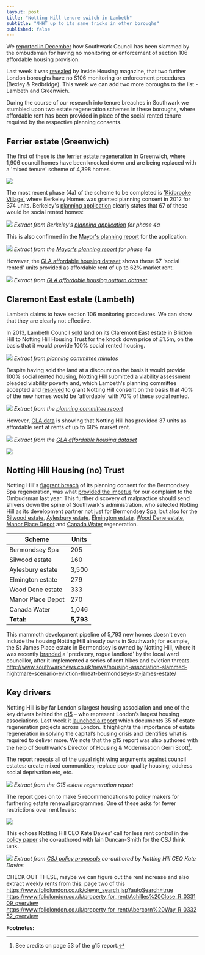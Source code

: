 ```yaml
---
layout: post
title: "Notting Hill tenure switch in Lambeth"
subtitle: "NHHT up to its same tricks in other boroughs"
published: false
---
```

We [reported in December](http://35percent.org/2016-12-12-ombudsman-slams-southwark-for-no-s106-monitoring/) how Southwark Council has been slammed by the ombudsman for having no monitoring or enforcement of section 106 affordable housing provision. 

Last week it was [revealed](http://www.insidehousing.co.uk/two-further-councils-have-no-section-106-monitoring/7018287.article) by Inside Housing magazine, that two further London boroughs have no S106 monitoring or enforcement procedures (Bexley & Redbridge). This week we can add two more boroughs to the list - Lambeth and Greenwich. 

During the course of our research into tenure breaches in Southwark we stumbled upon two estate regeneration schemes in these boroughs, where affordable rent has been provided in place of the social rented tenure required by the respective planning consents.

## Ferrier estate (Greenwich)
The first of these is the [ferrier estate regeneration](https://halag.files.wordpress.com/2010/11/ferrier.pdf) in Greenwich, where 1,906 council homes have been knocked down and are being replaced with a 'mixed tenure' scheme of 4,398 homes.

![](/img/ferriervillage.png)

The most recent phase (4a) of the scheme to be completed is ['Kidbrooke Village'](https://www.berkeleygroup.co.uk/new-homes/london/greenwich/kidbrooke-village) where Berkeley Homes was granted planning consent in 2012 for 374 units. Berkeley's [planning application](https://planning.royalgreenwich.gov.uk/online-applications/files/591F8EE5C657B23BE9EBFC830D333E93/pdf/11_2366_O-Planning_Statement-64751.pdf) clearly states that 67 of these would be social rented homes:

![](/img/ferrier4aplanningstatement.png)
*Extract from Berkeley's [planning application](https://planning.royalgreenwich.gov.uk/online-applications/files/591F8EE5C657B23BE9EBFC830D333E93/pdf/11_2366_O-Planning_Statement-64751.pdf) for phase 4a*

This is also confirmed in the [Mayor's planning report](https://www.london.gov.uk/sites/default/files/PAWS/media_id_127252/kidbrooke_phase_4_report.pdf) for the application:

![](/img/kidbrooke_phase_4_report.png)
*Extract from the [Mayor's planning report]((https://www.london.gov.uk/sites/default/files/PAWS/media_id_127252/kidbrooke_phase_4_report.pdf)) for phase 4a*

However, the [GLA affordable housing dataset](https://data.london.gov.uk/dataset/gla-affordable-housing-programme-outturn/resource/0c87e5dc-f1e9-4edf-b246-bef6b40a9ba3) shows these 67 'social rented' units provided as affordable rent of up to 62% market rent.

![](/img/kidbrookegladata.png)
*Extract from [GLA affordable housing outturn dataset](https://data.london.gov.uk/dataset/gla-affordable-housing-programme-outturn/resource/0c87e5dc-f1e9-4edf-b246-bef6b40a9ba3)*

## Claremont East estate (Lambeth)
Lambeth claims to have section 106 monitoring procedures.
We can show that they are clearly not effective. 

In 2013, Lambeth Council [sold](/img/LRclaremontgarages.pdf) land on its Claremont East estate in Brixton Hill to Notting Hill Housing Trust for the knock down price of £1.5m, on the basis that it would provide 100% social rented housing.

![](/img/claremontlanddisposal.png)
*Extract from [planning committee minutes](https://moderngov.lambeth.gov.uk/mgAi.aspx?ID=13743)*

Despite having sold the land at a discount on the basis it would provide 100% social rented housing, Notting Hill submitted a viability assessment pleaded viability poverty and, which Lambeth's planning committee accepted and [resolved](https://moderngov.lambeth.gov.uk/mgAi.aspx?ID=13743) to grant Notting Hill consent on the basis that 40% of the new homes would be 'affordable' with 70% of these social rented.

![](/img/claremontplanningcommittee.png)
*Extract from the [planning committee report](https://moderngov.lambeth.gov.uk/mgAi.aspx?ID=13743)* 

However, [GLA data](https://data.london.gov.uk/dataset/gla-affordable-housing-programme-outturn/resource/0c87e5dc-f1e9-4edf-b246-bef6b40a9ba3) is showing that Notting Hill has provided 37 units as affordable rent at rents of up to 68% market rent.

![](/img/claremontgladata.png)
*Extract from the [GLA affordable housing dataset](https://data.london.gov.uk/dataset/gla-affordable-housing-programme-outturn/resource/0c87e5dc-f1e9-4edf-b246-bef6b40a9ba3)*

![](/img/claremonteastnewbuild.jpg)

## Notting Hill Housing (no) Trust
Notting Hill's [flagrant breach](http://35percent.org/2015-03-18-stand-up-for-more-social-housing/) of its planning consent for the Bermondsey Spa regeneration, was what [provided the impetus](http://35percent.org/2016-12-12-ombudsman-slams-southwark-for-no-s106-monitoring/#background) for our complaint to the Ombudsman last year. This further discovery of malpractice should send shivers down the spine of Southwark's administration, who selected Notting Hill as its development partner not just for Bermondsey Spa, but also for the [Silwood estate](/silwood-estate-regeneration), [Aylesbury estate](/aylesbury-estate), [Elmington estate](/elmington-estate-regeneration), [Wood Dene estate](/wooddene-estate-regeneration), [Manor Place Depot](/manor-place-depot) and [Canada Water](/canada-water) regeneration.

| Scheme  | Units |  
|---|---|
| Bermondsey Spa | 205  |
| Silwood estate | 160  |  
| Aylesbury estate  | 3,500  |
| Elmington estate | 279  |
| Wood Dene estate | 333 |  
| Manor Place Depot | 270 |
| Canada Water | 1,046 |
| __Total:__ | __5,793__ |

This mammoth development pipeline of 5,793 new homes doesn't even include the housing Notting Hill already owns in Southwark; for example, the St James Place estate in Bermondsey is owned by Notting Hill, where it was recently [branded](https://twitter.com/Leo_Pollak/status/817366264486252544) a 'predatory, rogue landlord' by the local ward councillor, after it implemented a series of rent hikes and eviction threats. http://www.southwarknews.co.uk/news/housing-association-slammed-nightmare-scenario-eviction-threat-bermondseys-st-james-estate/

## Key drivers
Notting Hill is by far London's largest housing association and one of the key drivers behind the 
[g15](https://en.wikipedia.org/wiki/G15_%28housing_associations%29) – who 
represent London’s largest housing associations. Last week it [launched a 
report](https://www.nhhg.org.uk/news/news/all/meeting-the-challenges-of-urban-renewal/) 
which documents 35 of estate regeneration projects across London. It highlights 
the importance of estate regeneration in solving the capital’s housing crisis 
and identifies what is required to deliver more. We note that the g15 report 
was also authored with the help of Southwark's Director of Housing & 
Modernisation Gerri Scott[^1]. 

The report repeats all of the usual right wing arguments against council 
estates: create mixed communities; replace poor quality housing; address social 
deprivation etc, etc.

![](/img/keydrivers.png)
*Extract from the G15 estate regeneration report*

The report goes on to make 5 recommendations to policy makers for furthering estate renewal programmes. One of these asks for fewer restrictions over rent levels:

![](/img/g15quote.png)

This echoes Notting Hill CEO Kate Davies' call for less rent control in the [policy paper](http://www.centreforsocialjustice.org.uk/UserStorage/pdf/Pdf%20reports/HousingPoverty.pdf) she co-authored with Iain Duncan-Smith for the CSJ think tank. 

![](/img/csjquoterents.png)
*Extract from [CSJ policy proposals](http://www.centreforsocialjustice.org.uk/UserStorage/pdf/Pdf%20reports/HousingPoverty.pdf) co-authored by Notting Hill CEO Kate Davies*



CHECK OUT THESE, maybe we can figure out the rent increase and also extract weekly rents from this:
page two of this https://www.foliolondon.co.uk/clever_search.jsp?autoSearch=true
https://www.foliolondon.co.uk/property_for_rent/Achilles%20Close_R_033109_overview
https://www.foliolondon.co.uk/property_for_rent/Abercorn%20Way_R_033252_overview


__Footnotes:__

[^1]: See credits on page 53 of the g15 report.

